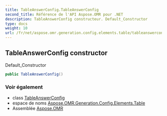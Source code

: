 ```yaml
---
title: TableAnswerConfig.TableAnswerConfig
second_title: Référence de l'API Aspose.OMR pour .NET
description: TableAnswerConfig constructeur. Default_Constructor
type: docs
weight: 10
url: /fr/net/aspose.omr.generation.config.elements.table/tableanswerconfig/tableanswerconfig/
---
```

## TableAnswerConfig constructor

Default_Constructor

```csharp
public TableAnswerConfig()
```

### Voir également

* class [TableAnswerConfig](../)
* espace de noms [Aspose.OMR.Generation.Config.Elements.Table](../../tableanswerconfig/)
* Assemblée [Aspose.OMR](../../../)


